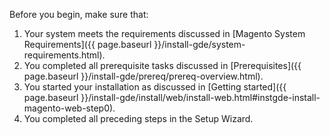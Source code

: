 Before you begin, make sure that:

1. Your system meets the requirements discussed in [Magento System Requirements]({{ page.baseurl }}/install-gde/system-requirements.html).
1. You completed all prerequisite tasks discussed in [Prerequisites]({{ page.baseurl }}/install-gde/prereq/prereq-overview.html).
1. You started your installation as discussed in [Getting started]({{ page.baseurl }}/install-gde/install/web/install-web.html#instgde-install-magento-web-step0).
1. You completed all preceding steps in the Setup Wizard.
